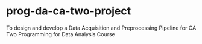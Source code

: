 # prog-da-ca-two-project
 To design and develop a Data Acquisition and Preprocessing Pipeline for CA Two Programming for Data Analysis Course
